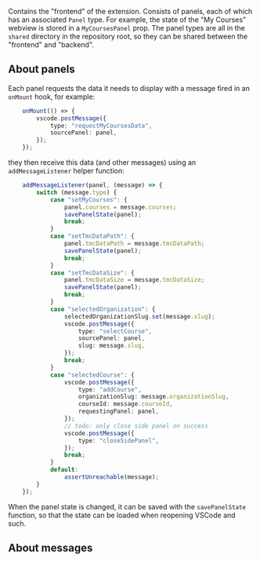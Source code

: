 Contains the "frontend" of the extension. Consists of panels, each of which has an associated `Panel` type. For example, the state of the "My Courses" webview is stored in a `MyCoursesPanel` prop. The panel types are all in the `shared` directory in the repository root, so they can be shared between the "frontend" and "backend".

## About panels

Each panel requests the data it needs to display with a message fired in an `onMount` hook, for example:

```ts
    onMount(() => {
        vscode.postMessage({
            type: "requestMyCoursesData",
            sourcePanel: panel,
        });
    });
```

they then receive this data (and other messages) using an `addMessageListener` helper function:

```ts
    addMessageListener(panel, (message) => {
        switch (message.type) {
            case "setMyCourses": {
                panel.courses = message.courses;
                savePanelState(panel);
                break;
            }
            case "setTmcDataPath": {
                panel.tmcDataPath = message.tmcDataPath;
                savePanelState(panel);
                break;
            }
            case "setTmcDataSize": {
                panel.tmcDataSize = message.tmcDataSize;
                savePanelState(panel);
                break;
            }
            case "selectedOrganization": {
                selectedOrganizationSlug.set(message.slug);
                vscode.postMessage({
                    type: "selectCourse",
                    sourcePanel: panel,
                    slug: message.slug,
                });
                break;
            }
            case "selectedCourse": {
                vscode.postMessage({
                    type: "addCourse",
                    organizationSlug: message.organizationSlug,
                    courseId: message.courseId,
                    requestingPanel: panel,
                });
                // todo: only close side panel on success
                vscode.postMessage({
                    type: "closeSidePanel",
                });
                break;
            }
            default:
                assertUnreachable(message);
        }
    });

```

When the panel state is changed, it can be saved with the `savePanelState` function, so that the state can be loaded when reopening VSCode and such.

## About messages


